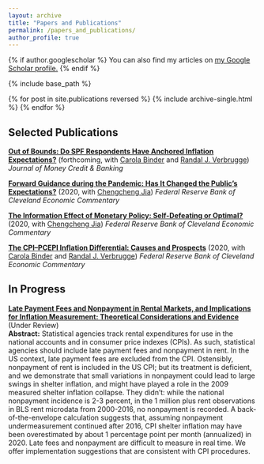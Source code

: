 ```yaml
---
layout: archive
title: "Papers and Publications"
permalink: /papers_and_publications/
author_profile: true
---
```


{% if author.googlescholar %}
  You can also find my articles on <u><a href="{{author.googlescholar}}">my Google Scholar profile</a>.</u>
{% endif %}

{% include base_path %}

{% for post in site.publications reversed %}
  {% include archive-single.html %}
{% endfor %}

## Selected Publications

**[Out of Bounds: Do SPF Respondents Have Anchored Inflation Expectations?](https://onlinelibrary.wiley.com/doi/abs/10.1111/jmcb.12968)** (forthcoming, with [Carola Binder](https://carolabinder.sites.haverford.edu/) and [Randal J. Verbrugge](https://www.clevelandfed.org/research/economists/verbrugge-randal-j)) *Journal of Money Credit & Banking*

**[Forward Guidance during the Pandemic: Has It Changed the Public’s Expectations?](https://www.clevelandfed.org/publications/economic-commentary/2020/ec-202027-forward-guidance-during-the-pandemic)** (2020, with [Chengcheng Jia](https://sites.google.com/site/chengchengjia)) *Federal Reserve Bank of Cleveland Economic Commentary*

**[The Information Effect of Monetary Policy: Self-Defeating or Optimal?](https://www.clevelandfed.org/publications/economic-commentary/2020/ec-202015-info-effect-monetary-policy)** (2020, with [Chengcheng Jia](https://sites.google.com/site/chengchengjia)) *Federal Reserve Bank of Cleveland Economic Commentary*

**[The CPI–PCEPI Inflation Differential: Causes and Prospects](https://www.clevelandfed.org/publications/economic-commentary/2020/ec-202006-cpi-pcepi-inflation-differential)** (2020, with [Carola Binder](https://carolabinder.sites.haverford.edu/) and [Randal J. Verbrugge](https://www.clevelandfed.org/research/economists/verbrugge-randal-j)) *Federal Reserve Bank of Cleveland Economic Commentary*

## In Progress

**[Late Payment Fees and Nonpayment in Rental Markets, and Implications for Inflation Measurement: Theoretical Considerations and Evidence](https://www.clevelandfed.org/publications/working-paper/2021/wp-2022r-late-payment-fees-nonpayment-in-rental-markets)** (Under Review) <br>
**Abstract:** Statistical agencies track rental expenditures for use in the national accounts and in consumer price indexes (CPIs). As such, statistical agencies should include late payment fees and nonpayment in rent. In the US context, late payment fees are excluded from the CPI. Ostensibly, nonpayment of rent is included in the US CPI; but its treatment is deficient, and we demonstrate that small variations in nonpayment could lead to large swings in shelter inflation, and might have played a role in the 2009 measured shelter inflation collapse. They didn’t: while the national nonpayment incidence is 2-3 percent, in the 1 million plus rent observations in BLS rent microdata from 2000-2016, no nonpayment is recorded. A back-of-the-envelope calculation suggests that, assuming nonpayment undermeasurement continued after 2016, CPI shelter inflation may have been overestimated by about 1 percentage point per month (annualized) in 2020. Late fees and nonpayment are difficult to measure in real time. We offer implementation suggestions that are consistent with CPI procedures.


